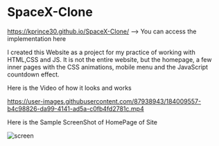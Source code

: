 # SpaceX-Clone
https://kprince30.github.io/SpaceX-Clone/    --> You can access the implementation here

I created this Website as a project for my practice of working with HTML,CSS and JS. 
It is not the entire website, but the homepage, a few inner pages with the CSS animations, mobile menu and the JavaScript countdown effect.

Here is the Video of how it looks and works

https://user-images.githubusercontent.com/87938943/184009557-b4c98826-da99-4141-ad5a-c0fb4fd2781c.mp4

Here is the Sample ScreenShot of HomePage of Site

![screen](https://user-images.githubusercontent.com/87938943/184009743-f4a9c7ae-eced-491c-b067-ba7d58ca2ed3.jpg)
